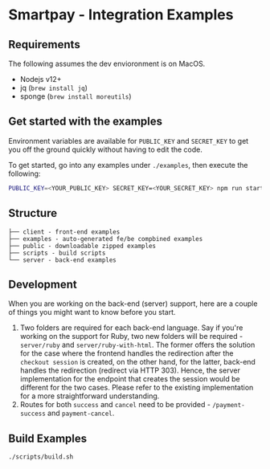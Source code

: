 # Smartpay - Integration Examples

## Requirements

The following assumes the dev envioronment is on MacOS.

- Nodejs v12+
- jq (`brew install jq`)
- sponge (`brew install moreutils`)

## Get started with the examples

Environment variables are available for `PUBLIC_KEY` and `SECRET_KEY` to get you off the ground quickly without having to edit the code.

To get started, go into any examples under `./examples`, then execute the following:

```sh
PUBLIC_KEY=<YOUR_PUBLIC_KEY> SECRET_KEY=<YOUR_SECRET_KEY> npm run start
```

## Structure

```
├── client - front-end examples
├── examples - auto-generated fe/be compbined examples
├── public - downloadable zipped examples
├── scripts - build scripts
└── server - back-end examples
```

## Development

When you are working on the back-end (server) support, here are a couple of things you might want to know before you start.

1. Two folders are required for each back-end language. Say if you're working on the support for Ruby, two new folders will be required - `server/ruby` and `server/ruby-with-html`. The former offers the solution for the case where the frontend handles the redirection after the `checkout session` is created, on the other hand, for the latter, back-end handles the redirection (redirect via HTTP 303). Hence, the server implementation for the endpoint that creates the session would be different for the two cases. Please refer to the existing implementation for a more straightforward understanding.
2. Routes for both `success` and `cancel` need to be provided - `/payment-success` and `payment-cancel`.


## Build Examples


```shell
./scripts/build.sh
```
